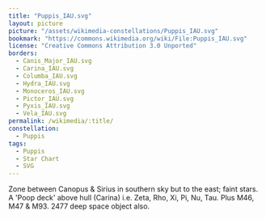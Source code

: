 ```yaml
---
title: "Puppis_IAU.svg"
layout: picture
picture: "/assets/wikimedia-constellations/Puppis_IAU.svg"
bookmark: "https://commons.wikimedia.org/wiki/File:Puppis_IAU.svg"
license: "Creative Commons Attribution 3.0 Unported"
borders:
  - Canis_Major_IAU.svg
  - Carina_IAU.svg
  - Columba_IAU.svg
  - Hydra_IAU.svg
  - Monoceros_IAU.svg
  - Pictor_IAU.svg
  - Pyxis_IAU.svg
  - Vela_IAU.svg
permalink: /wikimedia/:title/
constellation:
  - Puppis
tags:
  - Puppis
  - Star Chart
  - SVG
---
```

Zone between Canopus & Sirius in southern sky but to the east; faint stars. A 'Poop deck' above hull (Carina) i.e. Zeta, Rho, Xi, Pi, Nu, Tau. Plus M46, M47 & M93. 2477 deep space object also.